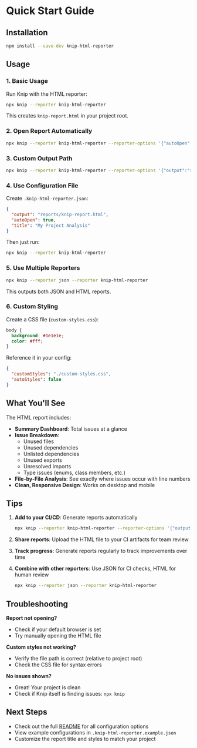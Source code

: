 # Quick Start Guide

## Installation

```bash
npm install --save-dev knip-html-reporter
```

## Usage

### 1. Basic Usage

Run Knip with the HTML reporter:

```bash
npx knip --reporter knip-html-reporter
```

This creates `knip-report.html` in your project root.

### 2. Open Report Automatically

```bash
npx knip --reporter knip-html-reporter --reporter-options '{"autoOpen":true}'
```

### 3. Custom Output Path

```bash
npx knip --reporter knip-html-reporter --reporter-options '{"output":"reports/analysis.html"}'
```

### 4. Use Configuration File

Create `.knip-html-reporter.json`:

```json
{
  "output": "reports/knip-report.html",
  "autoOpen": true,
  "title": "My Project Analysis"
}
```

Then just run:

```bash
npx knip --reporter knip-html-reporter
```

### 5. Use Multiple Reporters

```bash
npx knip --reporter json --reporter knip-html-reporter
```

This outputs both JSON and HTML reports.

### 6. Custom Styling

Create a CSS file (`custom-styles.css`):

```css
body {
  background: #1e1e1e;
  color: #fff;
}
```

Reference it in your config:

```json
{
  "customStyles": "./custom-styles.css",
  "autoStyles": false
}
```

## What You'll See

The HTML report includes:

- **Summary Dashboard**: Total issues at a glance
- **Issue Breakdown**:
  - Unused files
  - Unused dependencies
  - Unlisted dependencies
  - Unused exports
  - Unresolved imports
  - Type issues (enums, class members, etc.)
- **File-by-File Analysis**: See exactly where issues occur with line numbers
- **Clean, Responsive Design**: Works on desktop and mobile

## Tips

1. **Add to your CI/CD**: Generate reports automatically

   ```bash
   npx knip --reporter knip-html-reporter --reporter-options '{"output":"reports/knip.html"}'
   ```

2. **Share reports**: Upload the HTML file to your CI artifacts for team review

3. **Track progress**: Generate reports regularly to track improvements over time

4. **Combine with other reporters**: Use JSON for CI checks, HTML for human review

   ```bash
   npx knip --reporter json --reporter knip-html-reporter
   ```

## Troubleshooting

**Report not opening?**

- Check if your default browser is set
- Try manually opening the HTML file

**Custom styles not working?**

- Verify the file path is correct (relative to project root)
- Check the CSS file for syntax errors

**No issues shown?**

- Great! Your project is clean
- Check if Knip itself is finding issues: `npx knip`

## Next Steps

- Check out the full [README](./README.md) for all configuration options
- View example configurations in `.knip-html-reporter.example.json`
- Customize the report title and styles to match your project
